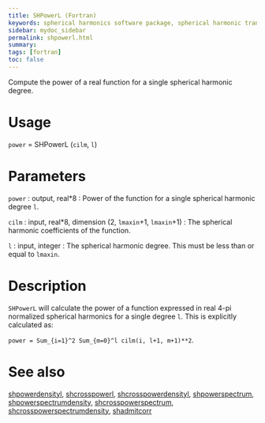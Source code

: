 ```yaml
---
title: SHPowerL (Fortran)
keywords: spherical harmonics software package, spherical harmonic transform, legendre functions, multitaper spectral analysis, fortran, Python, gravity, magnetic field
sidebar: mydoc_sidebar
permalink: shpowerl.html
summary:
tags: [fortran]
toc: false
---
```


Compute the power of a real function for a single spherical harmonic degree.

# Usage

`power` = SHPowerL (`cilm`, `l`)

# Parameters

`power` : output, real\*8
:   Power of the function for a single spherical harmonic degree `l`.

`cilm` : input, real\*8, dimension (2, `lmaxin`+1, `lmaxin`+1)
:   The spherical harmonic coefficients of the function.

`l` : input, integer
:   The spherical harmonic degree. This must be less than or equal to `lmaxin`.

# Description

`SHPowerL` will calculate the power of a function expressed in real 4-pi normalized spherical harmonics for a single degree `l`. This is explicitly calculated as:

`power = Sum_{i=1}^2 Sum_{m=0}^l cilm(i, l+1, m+1)**2`.

# See also

[shpowerdensityl](shpowerdensityl.html), [shcrosspowerl](shcrosspowerl.html), [shcrosspowerdensityl](shcrosspowerdensityl.html), [shpowerspectrum](shpowerspectrum.html), [shpowerspectrumdensity](shpowerspectrumdensity.html), [shcrosspowerspectrum](shcrosspowerspectrum.html), [shcrosspowerspectrumdensity](shcrosspowerspectrumdensity.html), [shadmitcorr](shadmitcorr.html)
